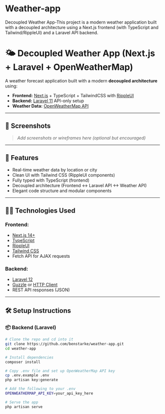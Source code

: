 # Weather-app
Decoupled Weather App-This project is a modern weather application built with a decoupled architecture using a Next.js frontend (with TypeScript and Tailwind/RippleUI) and a Laravel API backend. 

# 🌤️ Decoupled Weather App (Next.js + Laravel + OpenWeatherMap)

A weather forecast application built with a modern **decoupled architecture** using:

- **Frontend:** [Next.js](https://nextjs.org/) + TypeScript + TailwindCSS with [RippleUI](https://ui.rippleui.com/)
- **Backend:** [Laravel 11](https://laravel.com/) API-only setup
- **Weather Data:** [OpenWeatherMap API](https://openweathermap.org/api)

---

## 📸 Screenshots

> _Add screenshots or wireframes here (optional but encouraged)_

---

## 🚀 Features

- Real-time weather data by location or city
- Clean UI with Tailwind CSS (RippleUI components)
- Fully typed with TypeScript (frontend)
- Decoupled architecture (Frontend <-> Laravel API <-> Weather API)
- Elegant code structure and modular components

---

## 🧑‍💻 Technologies Used

### Frontend:
- [Next.js 14+](https://nextjs.org/)
- [TypeScript](https://www.typescriptlang.org/)
- [RippleUI](https://ui.rippleui.com/)
- [Tailwind CSS](https://tailwindcss.com/)
- Fetch API for AJAX requests

### Backend:
- [Laravel 12](https://laravel.com/)
- [Guzzle](https://docs.guzzlephp.org/en/stable/) or [HTTP Client](https://laravel.com/docs/http-client)
- REST API responses (JSON)

---

## 🛠️ Setup Instructions

### 📦 Backend (Laravel)

```bash
# Clone the repo and cd into it
git clone https://github.com/benstarke/weather-app.git
cd weather-app

# Install dependencies
composer install

# Copy .env file and set up OpenWeatherMap API key
cp .env.example .env
php artisan key:generate

# Add the following to your .env
OPENWEATHERMAP_API_KEY=your_api_key_here

# Serve the app
php artisan serve

